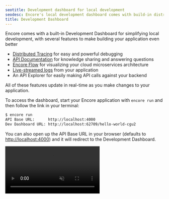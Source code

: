 ```yaml
---
seotitle: Development dashboard for local development
seodesc: Encore's local development dashboard comes with build-in distributed tracing, API docs, and real-time architecture diagrams.
title: Development Dashboard
---
```


Encore comes with a built-in Development Dashboard for simplifying local development, with several features to make building your application even better

* [Distributed Tracing](./tracing) for easy and powerful debugging
* [API Documentation](../develop/api-docs) for knowledge sharing and answering questions
* [Encore Flow](/docs/develop/encore-flow) for visualizing your cloud microservices architecture
* [Live-streamed logs](./logging) from your application
* An API Explorer for easily making API calls against your backend

All of these features update in real-time as you make changes to your application.

To access the dashboard, start your Encore application with `encore run` and then follow the link in your terminal:

```bash
$ encore run
API Base URL:      http://localhost:4000
Dev Dashboard URL: http://localhost:62709/hello-world-cgu2
```

You can also open up the API Base URL in your browser (defaults to [http://localhost:4000](http://localhost:4000)) and it will redirect to the Development Dashboard.

<video autoPlay playsInline loop controls muted className="w-full h-full">
	<source src="/assets/docs/localdevdash.mp4" className="w-full h-full" type="video/mp4" />
</video>
